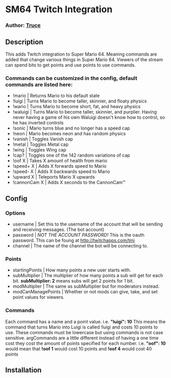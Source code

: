 # SM64 Twitch Integration
### Author: [Truce](https://www.twitch.tv/truc_e)

## Description
This adds Twitch integration to Super Mario 64. Meaning commands are added that change various things in Super Mario 64. Viewers of the stream can spend bits to get points and use points to use commands.

### Commands can be customized in the config, default commands are listed here:
- !mario | Returns Mario to his default state
- !luigi | Turns Mario to become taller, skinnier, and floaty physics
- !wario | Turns Mario to become short, fat, and heavy physics
- !waluigi | Turns Mario to become taller, skinnier, and purplier. Having never having a game of his own Waluigi doesn't know how to control, so he has inverted controls
- !sonic | Mario turns blue and no longer has a speed cap
- !neon | Mario becomes neon and has random physics
- !vanish | Toggles Vanish cap
- !metal | Toggles Metal cap
- !wing | Toggles Wing cap
- !cap? | Toggles one of the 142 random variations of cap
- !oof X | Takes X amount of health from mario
- !speed+ X | Adds X forwards speed to Mario
- !speed- X | Adds X backwards speed to Mario
- !upward X | Teleports Mario X upwards
- !cannonCam X | Adds X seconds to the CannonCam™

## Config
### Options
- username | Set this to the username of the account that will be sending and receiving messages. (The bot account)
- password | *NOT THE ACCOUNT PASSWORD!* This is the oauth password. This can be foung at http://twitchapps.com/tmi
- channel | The name of the channel the bot will be connecting to.
### Points
- startingPoints | How many points a new user starts with.
- subMultiplier | The multiplier of how many points a sub will get for each bit. **subMultiplier: 2** means subs will get 2 points for 1 bit.
- modMultiplier | The same as subMultiplier but for moderators instead.
- modCanManagePoints | Whether or not mods can give, take, and set point values for viewers.
### Commands
Each command has a name and a point value. i.e. **"luigi": 10** This means the command that turns Mario into Luigi is called !luigi and costs 10 points to use. These commands must be lowercase but using commands is not case sensitive.
argCommands are a little different instead of having a one time cost they cost the amount of points specified for each number. i.e. **"oof": 10** would mean that **!oof 1** would cost 10 points and **!oof 4** would cost 40 points

## Installation
